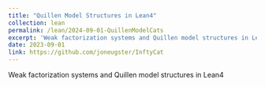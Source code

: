```yaml
---
title: "Quillen Model Structures in Lean4"
collection: lean
permalink: /lean/2024-09-01-QuillenModelCats
excerpt: 'Weak factorization systems and Quillen model structures in Lean4'
date: 2023-09-01
link: https://github.com/joneugster/InftyCat
---
```


Weak factorization systems and Quillen model structures in Lean4

